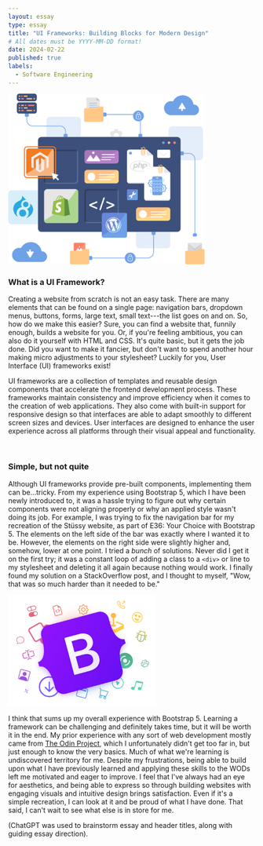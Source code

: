 ```yaml
---
layout: essay
type: essay
title: "UI Frameworks: Building Blocks for Modern Design"
# All dates must be YYYY-MM-DD format!
date: 2024-02-22
published: true
labels:
  - Software Engineering
---
```


<img width="400px" 
     class="rounded float-start pe-4" 
     src="../img/ui-frameworks-building-blocks-for-modern-design/ui-frameworks-1.png">

### What is a UI Framework?
Creating a website from scratch is not an easy task. There are many elements that can be found on a single page: navigation bars, dropdown menus, buttons, forms, large text, small text---the list goes on and on. So, how do we make this easier? Sure, you can find a website that, funnily enough, builds a website for you. Or, if you're feeling ambitious, you can also do it yourself with HTML and CSS. It's quite basic, but it gets the job done. Did you want to make it fancier, but don't want to spend another hour making micro adjustments to your stylesheet? Luckily for you, User Interface (UI) frameworks exist!

UI frameworks are a collection of templates and reusable design components that accelerate the frontend development process. These frameworks maintain consistency and improve efficiency when it comes to the creation of web applications. They also come with built-in support for responsive design so that interfaces are able to adapt smoothly to different screen sizes and devices. User interfaces are designed to enhance the user experience across all platforms through their visual appeal and functionality.

<br clear="left"/>

### Simple, but not quite
Although UI frameworks provide pre-built components, implementing them can be...tricky. From my experience using Bootstrap 5, which I have been newly introduced to, it was a hassle trying to figure out why certain components were not aligning properly or why an applied style wasn't doing its job. For example, I was trying to fix the navigation bar for my recreation of the Stüssy website, as part of E36: Your Choice with Bootstrap 5. The elements on the left side of the bar was exactly where I wanted it to be. However, the elements on the right side were slightly higher and, somehow, lower at one point. I tried a *bunch* of solutions. Never did I get it on the first try; it was a constant loop of adding a class to a `<div>` or line to my stylesheet and deleting it all again because nothing would work. I finally found my solution on a StackOverflow post, and I thought to myself, "Wow, that was so much harder than it needed to be." 

<div class="text-center p-4">
  <img width="300px" 
       src="../img/ui-frameworks-building-blocks-for-modern-design/ui-frameworks-2.png">
</div>

I think that sums up my overall experience with Bootstrap 5. Learning a framework can be  challenging and definitely takes time, but it will be worth it in the end. My prior experience with any sort of web development mostly came from [The Odin Project](https://www.theodinproject.com/), which I unfortunately didn't get too far in, but just enough to know the very basics. Much of what we're learning is undiscovered territory for me. Despite my frustrations, being able to build upon what I have previously learned and applying these skills to the WODs left me motivated and eager to improve. I feel that I've always had an eye for aesthetics, and being able to express so through building websites with engaging visuals and intuitive design brings satisfaction. Even if it's a simple recreation, I can look at it and be proud of what I have done. That said, I can't wait to see what else is in store for me.

(ChatGPT was used to brainstorm essay and header titles, along with guiding essay direction).
